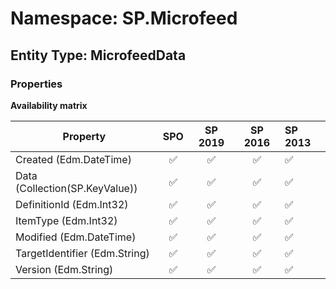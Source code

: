 # Namespace: SP.Microfeed

## Entity Type: MicrofeedData

### Properties

**Availability matrix**

Property | SPO | SP 2019 | SP 2016 | SP 2013
----------|:---:|:-------:|:-------:|:-------
Created (Edm.DateTime) | ✅ | ✅ | ✅ | ✅
Data (Collection(SP.KeyValue)) | ✅ | ✅ | ✅ | ✅
DefinitionId (Edm.Int32) | ✅ | ✅ | ✅ | ✅
ItemType (Edm.Int32) | ✅ | ✅ | ✅ | ✅
Modified (Edm.DateTime) | ✅ | ✅ | ✅ | ✅
TargetIdentifier (Edm.String) | ✅ | ✅ | ✅ | ✅
Version (Edm.String) | ✅ | ✅ | ✅ | ✅

